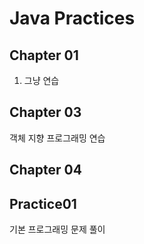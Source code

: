# Java Practices

## Chapter 01
1. 그냥 연습

## Chapter 03
객체 지향 프로그래밍 연습

## Chapter 04

## Practice01
기본 프로그래밍 문제 풀이